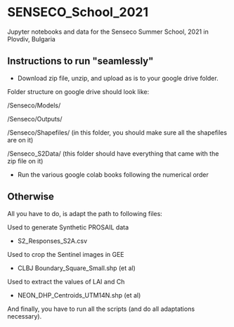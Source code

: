 # SENSECO_School_2021
Jupyter notebooks and data for the Senseco Summer School, 2021 in Plovdiv, Bulgaria


## Instructions to run "seamlessly"

- Download zip file, unzip, and upload as is to your google drive folder. 

Folder structure on google drive should look like:

/Senseco/Models/

/Senseco/Outputs/

/Senseco/Shapefiles/ (in this folder, you should make sure all the shapefiles are on it)

/Senseco_S2Data/ (this folder should have everything that came with the zip file on it)

- Run the various google colab books following the numerical order


## Otherwise

All you have to do, is adapt the path to following files:

Used to generate Synthetic PROSAIL data
- S2_Responses_S2A.csv 

Used to crop the Sentinel images in GEE
- CLBJ Boundary_Square_Small.shp (et al)

Used to extract the values of LAI and Ch 
- NEON_DHP_Centroids_UTM14N.shp (et al)

And finally, you have to run all the scripts (and do all adaptations necessary). 

